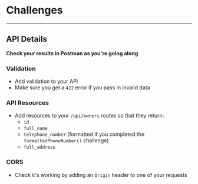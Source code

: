 # Challenges

---

## API Details

**Check your results in Postman as you're going along**

### Validation

- Add validation to your API
- Make sure you get a `422` error if you pass in invalid data

### API Resources

- Add resources to your `/api/owners` routes so that they return:
    - `id`
    - `full_name`
    - `telephone_number` (formatted if you completed the `formattedPhoneNumber()` challenge)
    - `full_address`


### CORS

- Check it's working by adding an `Origin` header to one of your requests
